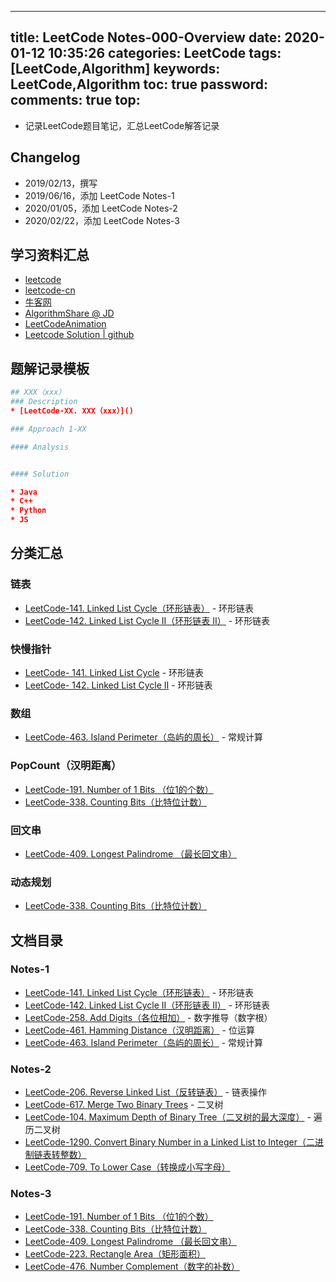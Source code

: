 
---
title: LeetCode Notes-000-Overview
date: 2020-01-12 10:35:26
categories: LeetCode
tags: [LeetCode,Algorithm]
keywords: LeetCode,Algorithm
toc: true
password:
comments: true
top:
---


* 记录LeetCode题目笔记，汇总LeetCode解答记录


<!--more-->






## Changelog
* 2019/02/13，撰写
* 2019/06/16，添加 LeetCode Notes-1
* 2020/01/05，添加 LeetCode Notes-2
* 2020/02/22，添加 LeetCode Notes-3




## 学习资料汇总
* [leetcode](https://leetcode.com/)
* [leetcode-cn](https://leetcode-cn.com/)
* [牛客网](https://www.nowcoder.com/)
* [AlgorithmShare @ JD](http://git.jd.com/algorithm-interest-group/AlgorithmShare)
* [LeetCodeAnimation](https://github.com/MisterBooo/LeetCodeAnimation)
* [Leetcode Solution | github](https://github.com/azl397985856/leetcode)



## 题解记录模板

```cmake
## XXX（xxx）
### Description
* [LeetCode-XX. XXX（xxx）]()

### Approach 1-XX

#### Analysis


#### Solution

* Java
* C++
* Python
* JS
```

## 分类汇总

### 链表

* [LeetCode-141. Linked List Cycle（环形链表）](https://leetcode.com/problems/linked-list-cycle/?tab=Description) - 环形链表
* [LeetCode-142. Linked List Cycle II（环形链表 II）](https://leetcode.com/problems/linked-list-cycle-ii/) - 环形链表


### 快慢指针

* [LeetCode- 141. Linked List Cycle](https://leetcode.com/problems/linked-list-cycle/?tab=Description) - 环形链表
* [LeetCode- 142. Linked List Cycle II](https://leetcode.com/problems/linked-list-cycle-ii/) - 环形链表


### 数组

* [LeetCode-463. Island Perimeter（岛屿的周长）](https://leetcode.com/problems/island-perimeter/?tab=Description) - 常规计算

### PopCount（汉明距离）
* [LeetCode-191. Number of 1 Bits （位1的个数）](https://leetcode.com/problems/number-of-1-bits/)
* [LeetCode-338. Counting Bits（比特位计数）](https://leetcode.com/problems/counting-bits/)


### 回文串

* [LeetCode-409. Longest Palindrome （最长回文串）](https://leetcode.com/problems/longest-palindrome/)

### 动态规划
* [LeetCode-338. Counting Bits（比特位计数）](https://leetcode.com/problems/counting-bits/)

## 文档目录

### Notes-1


* [LeetCode-141. Linked List Cycle（环形链表）](https://leetcode.com/problems/linked-list-cycle/?tab=Description) - 环形链表
* [LeetCode-142. Linked List Cycle II（环形链表 II）](https://leetcode.com/problems/linked-list-cycle-ii/) - 环形链表
* [LeetCode-258. Add Digits（各位相加）](https://leetcode.com/problems/add-digits/?tab=Description) - 数字推导（数字根）
* [LeetCode-461. Hamming Distance（汉明距离）](https://leetcode.com/problems/hamming-distance/) - 位运算
* [LeetCode-463. Island Perimeter（岛屿的周长）](https://leetcode.com/problems/island-perimeter/?tab=Description) - 常规计算


### Notes-2

* [LeetCode-206. Reverse Linked List（反转链表）](https://leetcode.com/problems/reverse-linked-list/) - 链表操作
* [LeetCode-617. Merge Two Binary Trees](https://leetcode.com/problems/merge-two-binary-trees/) - 二叉树
* [LeetCode-104. Maximum Depth of Binary Tree（二叉树的最大深度）](https://leetcode.com/problems/maximum-depth-of-binary-tree/) - 遍历二叉树
* [LeetCode-1290. Convert Binary Number in a Linked List to Integer（二进制链表转整数）](https://leetcode.com/problems/convert-binary-number-in-a-linked-list-to-integer/)
* [LeetCode-709. To Lower Case（转换成小写字母）](https://leetcode.com/problems/to-lower-case/)


### Notes-3

* [LeetCode-191. Number of 1 Bits （位1的个数）](https://leetcode.com/problems/number-of-1-bits/)
* [LeetCode-338. Counting Bits（比特位计数）](https://leetcode.com/problems/counting-bits/)
* [LeetCode-409. Longest Palindrome （最长回文串）](https://leetcode.com/problems/longest-palindrome/)
* [LeetCode-223. Rectangle Area（矩形面积）](https://leetcode.com/problems/rectangle-area/?tab=Description)
* [LeetCode-476. Number Complement（数字的补数）](https://leetcode.com/problems/number-complement/)
